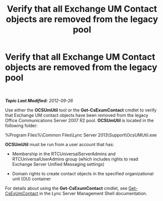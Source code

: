 ﻿---
title: Verify that all Exchange UM Contact objects are removed from the legacy pool
TOCTitle: Verify that all Exchange UM Contact objects are removed from the legacy pool
ms:assetid: 5a813169-0ed7-4f84-a242-ed2cd4ea5c43
ms:mtpsurl: https://technet.microsoft.com/en-us/library/JJ688068(v=OCS.15)
ms:contentKeyID: 49733664
ms.date: 07/23/2014
mtps_version: v=OCS.15
---

<div data-xmlns="http://www.w3.org/1999/xhtml">

<div class="topic" data-xmlns="http://www.w3.org/1999/xhtml" data-msxsl="urn:schemas-microsoft-com:xslt" data-cs="http://msdn.microsoft.com/en-us/">

<div data-asp="http://msdn2.microsoft.com/asp">

# Verify that all Exchange UM Contact objects are removed from the legacy pool

</div>

<div id="mainSection">

<div id="mainBody">

<span> </span>

_**Topic Last Modified:** 2012-09-26_

Use either the **OCSUmUtil** tool or the **Get-CsExumContact** cmdlet to verify that Exchange UM contact objects have been removed from the legacy Office Communications Server 2007 R2 pool. **OCSUmUtil** is located in the following folder:

%Program Files%\\Common Files\\Lync Server 2013\\Support\\OcsUMUtil.exe

**OCSUmUtil** must be run from a user account that has:

  - Membership in the RTCUniversalServerAdmins and RTCUniversalUserAdmins group (which includes rights to read Exchange Server Unified Messaging settings)

  - Domain rights to create contact objects in the specified organizational unit (OU) container

For details about using the **Get-CsExumContact** cmdlet, see [Get-CsExUmContact](https://docs.microsoft.com/en-us/powershell/module/skype/Get-CsExUmContact) in the Lync Server Management Shell documentation.

</div>

<span> </span>

</div>

</div>

</div>

